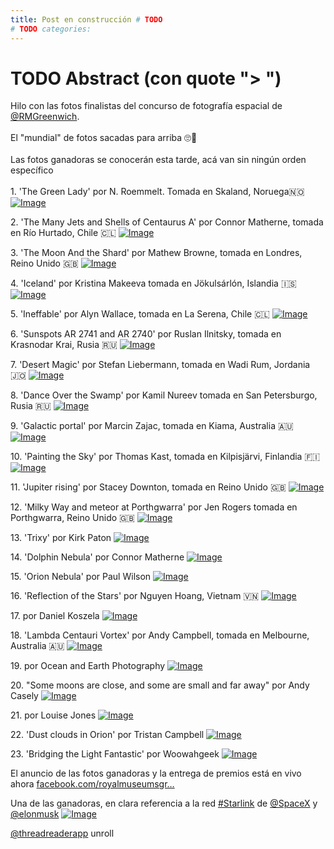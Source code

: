 ```yaml
---
title: Post en construcción # TODO
# TODO categories: 
---
```

# TODO Abstract (con quote "> ")

<div class="card-tweets" dir="auto">
    <p>Hilo con las fotos finalistas del concurso de fotografía espacial de <a class="entity-mention" href="https://twitter.com/RMGreenwich">@RMGreenwich</a>. <br />
<br />
El "mundial" de fotos sacadas para arriba 🙄📸<br />
<br />
Las fotos ganadoras se conocerán esta tarde, acá van sin ningún orden específico<br />
<br />
<span class="nop nop-start">1. </span> 'The Green Lady' por N. Roemmelt. Tomada en Skaland, Noruega🇳🇴 <span class="entity-image"><a href="https://pbs.twimg.com/media/EhkosMWXkAALN6b.jpg" target="_blank"><img alt="Image" src="https://pbs.twimg.com/media/EhkosMWXkAALN6b.jpg" data-src="https://pbs.twimg.com/media/EhkosMWXkAALN6b.jpg"></a></span></p>
    <p><span class="nop nop-start">2. </span> 'The Many Jets and Shells of Centaurus A' por Connor Matherne, tomada en Río Hurtado, Chile 🇨🇱 <span class="entity-image"><a href="https://pbs.twimg.com/media/EhkpIdkXcAYjAsj.jpg" target="_blank"><img alt="Image" src="https://pbs.twimg.com/media/EhkpIdkXcAYjAsj.jpg" data-src="https://pbs.twimg.com/media/EhkpIdkXcAYjAsj.jpg"></a></span></p>
    <p><span class="nop nop-start">3. </span> 'The Moon And the Shard' por Mathew Browne, tomada en Londres, Reino Unido 🇬🇧 <span class="entity-image"><a href="https://pbs.twimg.com/media/EhkpegLXcAIBlzh.jpg" target="_blank"><img alt="Image" src="https://pbs.twimg.com/media/EhkpegLXcAIBlzh.jpg" data-src="https://pbs.twimg.com/media/EhkpegLXcAIBlzh.jpg"></a></span></p>
    <p><span class="nop nop-start">4. </span> 'Iceland' por Kristina Makeeva tomada en Jökulsárlón, Islandia 🇮🇸 <span class="entity-image"><a href="https://pbs.twimg.com/media/EhkqLswWsAI7Yom.jpg" target="_blank"><img alt="Image" src="https://pbs.twimg.com/media/EhkqLswWsAI7Yom.jpg" data-src="https://pbs.twimg.com/media/EhkqLswWsAI7Yom.jpg"></a></span></p>
    <p><span class="nop nop-start">5. </span> 'Ineffable' por Alyn Wallace, tomada en La Serena, Chile 🇨🇱 <span class="entity-image"><a href="https://pbs.twimg.com/media/Ehkp_8MWoAExZYi.jpg" target="_blank"><img alt="Image" src="https://pbs.twimg.com/media/Ehkp_8MWoAExZYi.jpg" data-src="https://pbs.twimg.com/media/Ehkp_8MWoAExZYi.jpg"></a></span></p>
    <p><span class="nop nop-start">6. </span> 'Sunspots AR 2741 and AR 2740' por Ruslan Ilnitsky, tomada en Krasnodar Krai, Rusia 🇷🇺 <span class="entity-image"><a href="https://pbs.twimg.com/media/EhkqZZRWoAAm4yg.jpg" target="_blank"><img alt="Image" src="https://pbs.twimg.com/media/EhkqZZRWoAAm4yg.jpg" data-src="https://pbs.twimg.com/media/EhkqZZRWoAAm4yg.jpg"></a></span></p>
    <p><span class="nop nop-start">7. </span> 'Desert Magic' por Stefan Liebermann, tomada en Wadi Rum, Jordania 🇯🇴 <span class="entity-image"><a href="https://pbs.twimg.com/media/Ehkqf-SXsAIxpFS.jpg" target="_blank"><img alt="Image" src="https://pbs.twimg.com/media/Ehkqf-SXsAIxpFS.jpg" data-src="https://pbs.twimg.com/media/Ehkqf-SXsAIxpFS.jpg"></a></span></p>
    <p><span class="nop nop-start">8. </span> 'Dance Over the Swamp' por Kamil Nureev tomada en San Petersburgo, Rusia 🇷🇺 <span class="entity-image"><a href="https://pbs.twimg.com/media/EhkqqWQXgAIcdh6.jpg" target="_blank"><img alt="Image" src="https://pbs.twimg.com/media/EhkqqWQXgAIcdh6.jpg" data-src="https://pbs.twimg.com/media/EhkqqWQXgAIcdh6.jpg"></a></span></p>
    <p><span class="nop nop-start">9. </span> 'Galactic portal' por Marcin Zajac, tomada en Kiama, Australia 🇦🇺 <span class="entity-image"><a href="https://pbs.twimg.com/media/Ehkq3hcXsAgbejy.jpg" target="_blank"><img alt="Image" src="https://pbs.twimg.com/media/Ehkq3hcXsAgbejy.jpg" data-src="https://pbs.twimg.com/media/Ehkq3hcXsAgbejy.jpg"></a></span></p>
    <p><span class="nop nop-start">10. </span> 'Painting the Sky' por Thomas Kast, tomada en Kilpisjärvi, Finlandia 🇫🇮 <span class="entity-image"><a href="https://pbs.twimg.com/media/Ehkq_1pXcAENlBf.jpg" target="_blank"><img alt="Image" src="https://pbs.twimg.com/media/Ehkq_1pXcAENlBf.jpg" data-src="https://pbs.twimg.com/media/Ehkq_1pXcAENlBf.jpg"></a></span></p>
    <p><span class="nop nop-start">11. </span> 'Jupiter rising' por Stacey Downton, tomada en Reino Unido 🇬🇧 <span class="entity-image"><a href="https://pbs.twimg.com/media/EhkrHKOXcAQt0oF.png" target="_blank"><img alt="Image" src="https://pbs.twimg.com/media/EhkrHKOXcAQt0oF.png" data-src="https://pbs.twimg.com/media/EhkrHKOXcAQt0oF.png"></a></span></p>
    <p><span class="nop nop-start">12. </span> 'Milky Way and meteor at Porthgwarra' por Jen Rogers tomada en Porthgwarra, Reino Unido 🇬🇧 <span class="entity-image"><a href="https://pbs.twimg.com/media/Ehkr4a-WoAMSc2p.jpg" target="_blank"><img alt="Image" src="https://pbs.twimg.com/media/Ehkr4a-WoAMSc2p.jpg" data-src="https://pbs.twimg.com/media/Ehkr4a-WoAMSc2p.jpg"></a></span></p>
    <p><span class="nop nop-start">13. </span> 'Trixy' por Kirk Paton <span class="entity-image"><a href="https://pbs.twimg.com/media/EhksMrKX0AM_cPI.jpg" target="_blank"><img alt="Image" src="https://pbs.twimg.com/media/EhksMrKX0AM_cPI.jpg" data-src="https://pbs.twimg.com/media/EhksMrKX0AM_cPI.jpg"></a></span></p>
    <p><span class="nop nop-start">14. </span> 'Dolphin Nebula' por Connor Matherne <span class="entity-image"><a href="https://pbs.twimg.com/media/EhksPB9XkAE7nX3.jpg" target="_blank"><img alt="Image" src="https://pbs.twimg.com/media/EhksPB9XkAE7nX3.jpg" data-src="https://pbs.twimg.com/media/EhksPB9XkAE7nX3.jpg"></a></span></p>
    <p><span class="nop nop-start">15. </span> 'Orion Nebula' por Paul Wilson <span class="entity-image"><a href="https://pbs.twimg.com/media/EhksRzzXcAMk2si.jpg" target="_blank"><img alt="Image" src="https://pbs.twimg.com/media/EhksRzzXcAMk2si.jpg" data-src="https://pbs.twimg.com/media/EhksRzzXcAMk2si.jpg"></a></span></p>
    <p><span class="nop nop-start">16. </span> 'Reflection of the Stars' por Nguyen Hoang, Vietnam 🇻🇳 <span class="entity-image"><a href="https://pbs.twimg.com/media/EhksWdZWsAIa7em.jpg" target="_blank"><img alt="Image" src="https://pbs.twimg.com/media/EhksWdZWsAIa7em.jpg" data-src="https://pbs.twimg.com/media/EhksWdZWsAIa7em.jpg"></a></span></p>
    <p><span class="nop nop-start">17. </span> por Daniel Koszela <span class="entity-image"><a href="https://pbs.twimg.com/media/EhksZMQXkAEQkaI.png" target="_blank"><img alt="Image" src="https://pbs.twimg.com/media/EhksZMQXkAEQkaI.png" data-src="https://pbs.twimg.com/media/EhksZMQXkAEQkaI.png"></a></span></p>
    <p><span class="nop nop-start">18. </span> 'Lambda Centauri Vortex' por Andy Campbell, tomada en Melbourne, Australia 🇦🇺 <span class="entity-image"><a href="https://pbs.twimg.com/media/EhksczKWsAAl0CD.png" target="_blank"><img alt="Image" src="https://pbs.twimg.com/media/EhksczKWsAAl0CD.png" data-src="https://pbs.twimg.com/media/EhksczKWsAAl0CD.png"></a></span></p>
    <p><span class="nop nop-start">19. </span> por Ocean and Earth Photography <span class="entity-image"><a href="https://pbs.twimg.com/media/EhksgibWkBYJgE7.jpg" target="_blank"><img alt="Image" src="https://pbs.twimg.com/media/EhksgibWkBYJgE7.jpg" data-src="https://pbs.twimg.com/media/EhksgibWkBYJgE7.jpg"></a></span></p>
    <p><span class="nop nop-start">20. </span> "Some moons are close, and some are small and far away" por Andy Casely <span class="entity-image"><a href="https://pbs.twimg.com/media/EhksjT3XgAApLtX.png" target="_blank"><img alt="Image" src="https://pbs.twimg.com/media/EhksjT3XgAApLtX.png" data-src="https://pbs.twimg.com/media/EhksjT3XgAApLtX.png"></a></span></p>
    <p><span class="nop nop-start">21. </span> por Louise Jones <span class="entity-image"><a href="https://pbs.twimg.com/media/Ehksq6vWAAI8_QD.jpg" target="_blank"><img alt="Image" src="https://pbs.twimg.com/media/Ehksq6vWAAI8_QD.jpg" data-src="https://pbs.twimg.com/media/Ehksq6vWAAI8_QD.jpg"></a></span></p>
    <p><span class="nop nop-start">22. </span> 'Dust clouds in Orion' por Tristan Campbell <span class="entity-image"><a href="https://pbs.twimg.com/media/EhkstrEWAAIYc78.png" target="_blank"><img alt="Image" src="https://pbs.twimg.com/media/EhkstrEWAAIYc78.png" data-src="https://pbs.twimg.com/media/EhkstrEWAAIYc78.png"></a></span></p>
    <p><span class="nop nop-start">23. </span> 'Bridging the Light Fantastic' por Woowahgeek <span class="entity-image"><a href="https://pbs.twimg.com/media/Ehks_riWoAEkwjX.jpg" target="_blank"><img alt="Image" src="https://pbs.twimg.com/media/Ehks_riWoAEkwjX.jpg" data-src="https://pbs.twimg.com/media/Ehks_riWoAEkwjX.jpg"></a></span></p>
    <p>El anuncio de las fotos ganadoras y la entrega de premios está en vivo ahora <a class="entity-url" data-preview="true" href="https://www.facebook.com/royalmuseumsgreenwich/videos/669453140335286/">facebook.com/royalmuseumsgr…</a></p>
    <p>Una de las ganadoras, en clara referencia a la red <a class="entity-hashtag" href="/hashtag/Starlink">#Starlink</a> de <a class="entity-mention" href="https://twitter.com/SpaceX">@SpaceX</a> y <a class="entity-mention" href="https://twitter.com/elonmusk">@elonmusk</a> <span class="entity-image"><a href="https://pbs.twimg.com/media/EhkypHhX0AAJpfh.jpg" target="_blank"><img alt="Image" src="https://pbs.twimg.com/media/EhkypHhX0AAJpfh.jpg" data-src="https://pbs.twimg.com/media/EhkypHhX0AAJpfh.jpg"></a></span></p>
    <p><a class="entity-mention entity-mention-first" href="https://twitter.com/threadreaderapp">@threadreaderapp</a> unroll</p>
</div>

